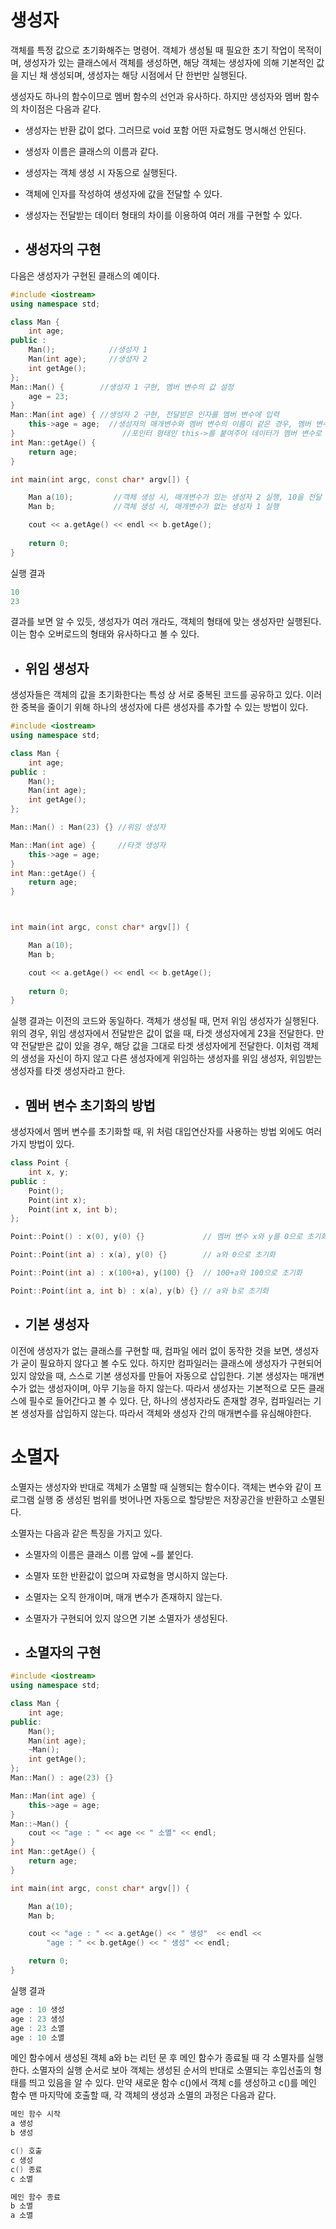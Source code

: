 # 생성자

객체를 특정 값으로 초기화해주는 명령어. 객체가 생성될 때 필요한 초기 작업이 목적이며, 생성자가 있는 클래스에서 객체를 생성하면, 해당 객체는 생성자에 의해 기본적인 값을 지닌 채
생성되며, 생성자는 해당 시점에서 단 한번만 실행된다. 

생성자도 하나의 함수이므로 멤버 함수의 선언과 유사하다. 하지만 생성자와 멤버 함수의 차이점은 다음과 같다.
+ 생성자는 반환 값이 없다. 그러므로 void 포함 어떤 자료형도 명시해선 안된다.
+ 생성자 이름은 클래스의 이름과 같다.
+ 생성자는 객체 생성 시 자동으로 실행된다.
+ 객체에 인자를 작성하여 생성자에 값을 전달할 수 있다.
+ 생성자는 전달받는 데이터 형태의 차이를 이용하여 여러 개를 구현할 수 있다.

+ ## 생성자의 구현



다음은 생성자가 구현된 클래스의 예이다.

```c++
#include <iostream>
using namespace std;

class Man {
	int age;
public :
	Man();            //생성자 1
	Man(int age);     //생성자 2
	int getAge();
};
Man::Man() {        //생성자 1 구현, 멤버 변수의 값 설정
	age = 23;
}
Man::Man(int age) { //생성자 2 구현, 전달받은 인자를 멤버 변수에 입력
	this->age = age;  //생성자의 매개변수와 멤버 변수의 이름이 같은 경우, 멤버 변수 앞에 
}                        //포인터 형태인 this->를 붙여주어 데이터가 멤버 변수로 올바르게 입력되도록 한다.
int Man::getAge() {
	return age;
}

int main(int argc, const char* argv[]) {

	Man a(10);         //객체 생성 시, 매개변수가 있는 생성자 2 실행, 10을 전달
	Man b;             //객체 생성 시, 매개변수가 없는 생성자 1 실행

	cout << a.getAge() << endl << b.getAge();
	
	return 0;
}
```
실행 결과
```c++
10
23
```
결과를 보면 알 수 있듯, 생성자가 여러 개라도, 객체의 형태에 맞는 생성자만 실행된다. 이는 함수 오버로드의 형태와 유사하다고 볼 수 있다.

+ ## 위임 생성자

생성자들은 객체의 값을 초기화한다는 특성 상 서로 중복된 코드를 공유하고 있다. 이러한 중복을 줄이기 위해 하나의 생성자에 다른 생성자를 추가할 수 있는 방법이 있다.

```c++
#include <iostream>
using namespace std;

class Man {
	int age;
public :
	Man();
	Man(int age);
	int getAge();
};

Man::Man() : Man(23) {} //위임 생성자

Man::Man(int age) {     //타겟 생성자
	this->age = age;
}
int Man::getAge() {
	return age;
}



int main(int argc, const char* argv[]) {

	Man a(10);
	Man b;

	cout << a.getAge() << endl << b.getAge();
	
	return 0;
}
```
실행 결과는 이전의 코드와 동일하다. 객체가 생성될 때, 먼저 위임 생성자가 실행된다. 위의 경우, 위임 생성자에서 전달받은 값이 없을 때, 타겟 생성자에게 23을 전달한다.
만약 전달받은 값이 있을 경우, 해당 값을 그대로 타겟 생성자에게 전달한다. 이처럼 객체의 생성을 자신이 하지 않고 다른 생성자에게 위임하는 생성자를 위임 생성자, 위임받는 생성자를
타겟 생성자라고 한다.

+ ## 멤버 변수 초기화의 방법

생성자에서 멤버 변수를 초기화할 때, 위 처럼 대입연산자를 사용하는 방법 외에도 여러가지 방법이 있다.
```c++
class Point {
	int x, y;
public :
	Point();
	Point(int x);
	Point(int x, int b);
};

Point::Point() : x(0), y(0) {}             // 멤버 변수 x와 y를 0으로 초기화

Point::Point(int a) : x(a), y(0) {}        // a와 0으로 초기화

Point::Point(int a) : x(100+a), y(100) {}  // 100+a와 100으로 초기화

Point::Point(int a, int b) : x(a), y(b) {} // a와 b로 초기화

```

+ ## 기본 생성자

이전에 생성자가 없는 클래스를 구현할 때, 컴파일 에러 없이 동작한 것을 보면, 생성자가 굳이 필요하지 않다고 볼 수도 있다. 하지만 컴파일러는 클래스에 생성자가 구현되어 있지 않았을 때,
스스로 기본 생성자를 만들어 자동으로 삽입한다. 기본 생성자는 매개변수가 없는 생성자이며, 아무 기능을 하지 않는다. 따라서 생성자는 기본적으로 모든 클래스에 필수로 들어간다고 
볼 수 있다. 단, 하나의 생성자라도 존재할 경우, 컴파일러는 기본 생성자를 삽입하지 않는다. 따라서 객체와 생성자 간의 매개변수를 유심해야한다.



# 소멸자

소멸자는 생성자와 반대로 객체가 소멸할 때 실행되는 함수이다. 객체는 변수와 같이 프로그램 실행 중 생성된 범위를 벗어나면 자동으로 할당받은 저장공간을 반환하고 소멸된다.

소멸자는 다음과 같은 특징을 가지고 있다.

+ 소멸자의 이름은 클래스 이름 앞에 ~를 붙인다.
+ 소멸자 또한 반환값이 없으며 자료형을 명시하지 않는다.
+ 소멸자는 오직 한개이며, 매개 변수가 존재하지 않는다.
+ 소멸자가 구현되어 있지 않으면 기본 소멸자가 생성된다.


+ ## 소멸자의 구현
```c++
#include <iostream>
using namespace std;

class Man {
	int age;
public:
	Man();            
	Man(int age);    
	~Man();
	int getAge();
};
Man::Man() : age(23) {}

Man::Man(int age) { 
	this->age = age;  
}      
Man::~Man() {
	cout << "age : " << age << " 소멸" << endl;
}
int Man::getAge() {
	return age;
}

int main(int argc, const char* argv[]) {

	Man a(10);         
	Man b;             

	cout << "age : " << a.getAge() << " 생성"  << endl <<
		"age : " << b.getAge() << " 생성" << endl;

	return 0;
}
```
실행 결과
```c++
age : 10 생성
age : 23 생성
age : 23 소멸
age : 10 소멸
```
메인 함수에서 생성된 객체 a와 b는 리턴 문 후 메인 함수가 종료될 때 각 소멸자를 실행한다. 소멸자의 실행 순서로 보아 객체는 생성된 순서의 반대로 소멸되는
후입선출의 형태를 띄고 있음을 알 수 있다. 만약 새로운 함수 c()에서 객체 c를 생성하고 c()를 메인 함수 맨 마지막에 호출할 때, 각 객체의 생성과 소멸의 과정은 다음과 같다.
```c++
메인 함수 시작
a 생성
b 생성

c() 호출
c 생성
c() 종료
c 소멸

메인 함수 종료
b 소멸
a 소멸
```













